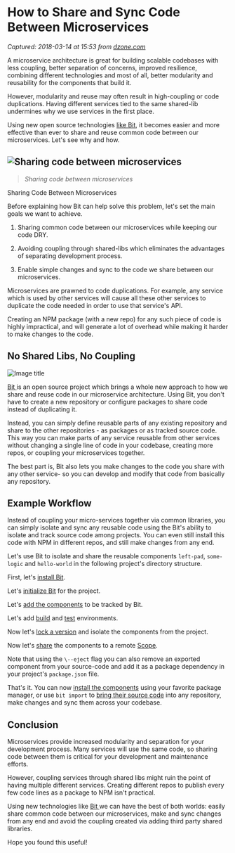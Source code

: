 # How to Share and Sync Code Between Microservices

_Captured: 2018-03-14 at 15:53 from [dzone.com](https://dzone.com/articles/how-to-share-and-sync-code-between-microservices?edition=368193&utm_source=Zone%20Newsletter&utm_medium=email&utm_campaign=microservices%202018-03-14)_

A microservice architecture is great for building scalable codebases with less coupling, better separation of concerns, improved resilience, combining different technologies and most of all, better modularity and reusability for the components that build it.

However, modularity and reuse may often result in high-coupling or code duplications. Having different services tied to the same shared-lib undermines why we use services in the first place.

Using new open source technologies [like Bit](https://bitsrc.io), it becomes easier and more effective than ever to share and reuse common code between our microservices. Let's see why and how.

## ![Sharing code between microservices](https://dzone.com/storage/temp/8338136-blog-image-02-1.png)

> _Sharing code between microservices_

Sharing Code Between Microservices

Before explaining how Bit can help solve this problem, let's set the main goals we want to achieve.

  1. Sharing common code between our microservices while keeping our code DRY.

  2. Avoiding coupling through shared-libs which eliminates the advantages of separating development process. 

  3. Enable simple changes and sync to the code we share between our microservices.

Microservices are prawned to code duplications. For example, any service which is used by other services will cause all these other services to duplicate the code needed in order to use that service's API.

Creating an NPM package (with a new repo) for any such piece of code is highly impractical, and will generate a lot of overhead while making it harder to make changes to the code.

## No Shared Libs, No Coupling  
![Image title](https://dzone.com/storage/temp/8339333-10-29-readme-illustration-03.jpg)

[Bit ](https://bitsrc.io)is an open source project which brings a whole new approach to how we share and reuse code in our microservice architecture. Using Bit, you don't have to create a new repository or configure packages to share code instead of duplicating it.

Instead, you can simply define reusable parts of any existing repository and share to the other repositories - as packages or as tracked source code. This way you can make parts of any service reusable from other services without changing a single line of code in your codebase, creating more repos, or coupling your microservices together.

The best part is, Bit also lets you make changes to the code you share with any other service- so you can develop and modify that code from basically any repository.

## Example Workflow

Instead of coupling your micro-services together via common libraries, you can simply isolate and sync any reusable code using the Bit's ability to isolate and track source code among projects. You can even still install this code with NPM in different repos, and still make changes from any end.

Let's use Bit to isolate and share the reusable components `left-pad`, `some-logic` and `hello-world` in the following project's directory structure.

First, let's [install Bit](https://docs.bitsrc.io/docs/installation.html).

Let's [initialize Bit](https://docs.bitsrc.io/docs/initializing-bit.html) for the project.

Let's [add the components](https://docs.bitsrc.io/docs/isolating-and-tracking-components.html) to be tracked by Bit.

Let's add [build](https://docs.bitsrc.io/docs/building-components.html) and [test](https://docs.bitsrc.io/docs/testing-components.html) environments.

Now let's [lock a version](https://docs.bitsrc.io/docs/versioning-tracked-components.html) and isolate the components from the project.

Now let's [share](https://docs.bitsrc.io/docs/organizing-components-in-scopes.html) the components to a remote [Scope](https://bitsrc.io/).

Note that using the `\--eject` flag you can also remove an exported component from your source-code and add it as a package dependency in your project's `package.json` file.

That's it. You can now [install the components](https://docs.bitsrc.io/docs/installing-components-using-package-managers.html) using your favorite package manager, or use `bit import` to [bring their source code](https://docs.bitsrc.io/docs/importing-components.html) into any repository, make changes and sync them across your codebase.

## Conclusion

Microservices provide increased modularity and separation for your development process. Many services will use the same code, so sharing code between them is critical for your development and maintenance efforts.

However, coupling services through shared libs might ruin the point of having multiple different services. Creating different repos to publish every few code lines as a package to NPM isn't practical.

Using new technologies like [Bit ](https://bitsrc.io)we can have the best of both worlds: easily share common code between our microservices, make and sync changes from any end and avoid the coupling created via adding third party shared libraries.

Hope you found this useful!
